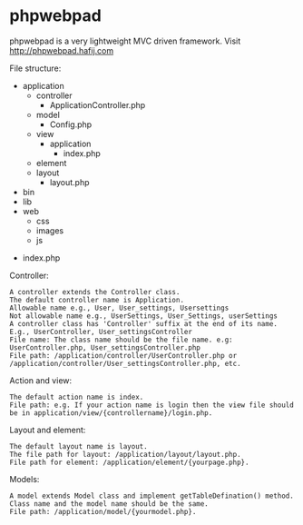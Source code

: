# phpwebpad
phpwebpad is a very lightweight MVC driven framework. Visit http://phpwebpad.hafij.com

File structure:
+ application
   + controller
     - ApplicationController.php
   + model
     - Config.php
   + view
     + application
       - index.php
   - element
   + layout
     - layout.php
+ bin
+ lib
+ web
   + css
   + images
   + js
- index.php


Controller:

    A controller extends the Controller class.
    The default controller name is Application.
    Allowable name e.g., User, User_settings, Usersettings
    Not allowable name e.g., UserSettings, User_Settings, userSettings
    A controller class has 'Controller' suffix at the end of its name. E.g., UserController, User_settingsController
    File name: The class name should be the file name. e.g: UserController.php, User_settingsController.php
    File path: /application/controller/UserController.php or /application/controller/User_settingsController.php, etc.


Action and view:

    The default action name is index.
    File path: e.g. If your action name is login then the view file should be in application/view/{controllername}/login.php.

Layout and element:

    The default layout name is layout.
    The file path for layout: /application/layout/layout.php.
    File path for element: /application/element/{yourpage.php}.

Models:

    A model extends Model class and implement getTableDefination() method.
    Class name and the model name should be the same.
    File path: /application/model/{yourmodel.php}.




